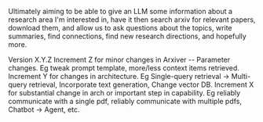 Ultimately aiming to be able to give an LLM some information about a research area I'm interested in, have it then search arxiv for
relevant papers, download them, and allow us to ask questions about the topics, write summaries, find connections, find new research directions, and hopefully more.


Version X.Y.Z
Increment Z for minor changes in Arxiver -- Parameter changes. Eg tweak prompt template, more/less context items retrieved.
Increment Y for changes in architecture. Eg Single-query retrieval -> Multi-query retrieval, Incorporate text generation, Change vector DB.
Increment X for substantial change in arch or important step in capability. Eg reliably communicate with a single pdf, reliably communicate with multiple pdfs, Chatbot -> Agent, etc.
